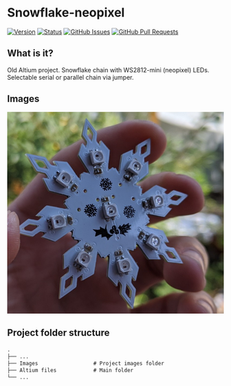 # Snowflake-neopixel

[![Version](https://img.shields.io/github/v/release/jkordek1/Snowflake-neopixel)](https://github.com/jkordek1/Snowflake-neopixel/releases/tag/Initial)
[![Status](https://img.shields.io/badge/status-active-success.svg)]()
[![GitHub Issues](https://img.shields.io/github/issues/jkordek1/Snowflake-neopixel)](https://github.com/jkordek1/Snowflake-neopixel/issues)
[![GitHub Pull Requests](https://img.shields.io/github/issues-pr/jkordek1/Snowflake-neopixel)](https://github.com/jkordek1/Snowflake-neopixel/pulls)

## What is it?
Old Altium project. Snowflake chain with WS2812-mini (neopixel) LEDs.
Selectable serial or parallel chain via jumper.

## Images
![](Images/Front_1.PNG)

## Project folder structure
    .
    ├── ...
    ├── Images                  # Project images folder
    ├── Altium files            # Main folder
    └── ...
